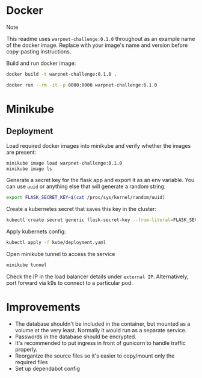 # Docker

> [!NOTE] 
> This readme uses `warpnet-challenge:0.1.0` throughout as an example name of the docker image.
> Replace with your image's name and version before copy-pasting instructions.

Build and run docker image:

```bash
docker build -t warpnet-challenge:0.1.0 . 
```

```bash
docker run --rm -it -p 8000:8000 warpnet-challenge:0.1.0
```

# Minikube
## Deployment
Load required docker images into minikube and verify whether the images are present:
```bash
minikube image load warpnet-challenge:0.1.0
minikube image ls
```

Generate a secret key for the flask app and export it as an env variable. You can use `uuid` or
anything else that will generate a random string:
```bash
export FLASK_SECRET_KEY=$(cat /proc/sys/kernel/random/uuid)
```
Create a kubernetes secret that saves this key in the cluster:
```bash
kubectl create secret generic flask-secret-key --from-literal=FLASK_SECRET_KEY=${FLASK_SECRET_KEY}
```
Apply kubernets config:
```bash
kubectl apply -f kube/deployment.yaml
```
Open minikube tunnel to access the service
```bash
minikube tunnel
```
Check the IP in the load balancer details under `external IP`. Alternatively, port forward via k9s
to connect to a particular pod.

# Improvements
- The database shouldn't be included in the container, but mounted as a volume at the very least.
  Normally it would run as a separate service.
- Passwords in the database should be encrypted.
- It's recommended to put ingress in front of gunicorn to handle traffic properly.
- Reorganize the source files so it's easier to copy/mount only the required files
- Set up dependabot config
